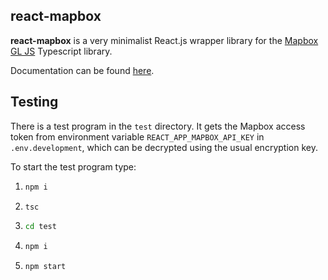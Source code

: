 ## react-mapbox

**react-mapbox** is a very minimalist React.js wrapper library for the 
[Mapbox GL JS](https://docs.mapbox.com/mapbox-gl-js/guides/) 
Typescript library.

Documentation can be found [here](https://vinctustech.github.io/react-mapbox/).

Testing
-------
There is a test program in the `test` directory. It gets the Mapbox access token from environment variable
`REACT_APP_MAPBOX_API_KEY` in `.env.development`, which can be decrypted using the usual encryption key.

To start the test program type:
1. ```bash
   npm i
   ```
2. ```bash
   tsc
   ```
3. ```bash
   cd test
   ```
4. ```bash
   npm i
   ```
5. ```bash
   npm start
   ```
   
